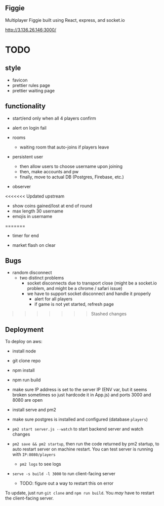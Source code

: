 ## Figgie

Multiplayer Figgie built using React, express, and socket.io

http://3.136.26.146:3000/

# TODO

## style

- favicon
- prettier rules page
- prettier waiting page

## functionality

- start/end only when all 4 players confirm

- alert on login fail

- rooms

  - waiting room that auto-joins if players leave

- persistent user

  - then allow users to choose username upon joining
  - then, make accounts and pw
  - finally, move to actual DB (Postgres, Firebase, etc.)

- observer

<<<<<<< Updated upstream
- show coins gained/lost at end of round
- max length 30 username
- emojis in username

=======
- timer for end

- market flash on clear

## Bugs

- random disconnect
  - two distinct problems
    - socket disconnects due to transport close (might be a socket.io problem, and might be a chrome / safari issue)
    - we have to support socket disconnect and handle it properly
      - alert for all players
      - if game is not yet started, refresh page
>>>>>>> Stashed changes

## Deployment

To deploy on aws:

- install node
- git clone repo
- npm install
- npm run build
- make sure IP address is set to the server IP (ENV var, but it seems broken sometimes so just hardcode it in App.js) and ports 3000 and 8080 are open

- install serve and pm2
- make sure postgres is installed and configured (database `players`)
- `pm2 start server.js --watch` to start backend server and watch changes
- `pm2 save && pm2 startup`, then run the code returned by pm2 startup, to auto restart server on machine restart. You can test server is running with `IP:8080/players`
  - `pm2 logs` to see logs
- `serve -s build -l 3000` to run client-facing server
  - TODO: figure out a way to restart this on error

To update, just run `git clone` and `npm run build`. You _may_ have to restart the client-facing server.
